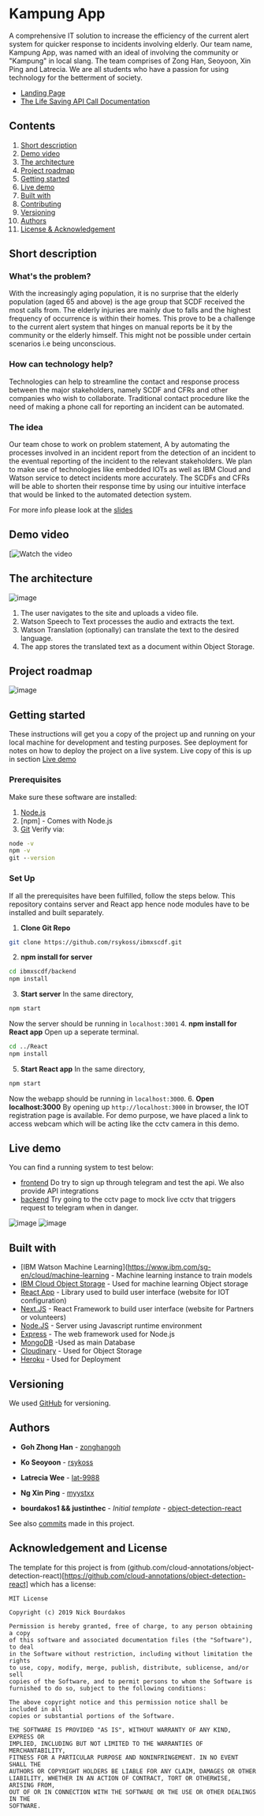 # Kampung App 
A comprehensive IT solution to increase the efficiency of the current alert system for quicker response to incidents involving elderly. Our team name, Kampung App, was named with an ideal of involving the community or "Kampung" in local slang. The team comprises of Zong Han, Seoyoon, Xin Ping and Latrecia. We are all students who have a passion for using technology for the betterment of society.

* [Landing Page](https://zonghan.now.sh/)
* [The Life Saving API Call Documentation](https://zonghan.now.sh/doc)

## Contents

1. [Short description](#short-description)
1. [Demo video](#demo-video)
1. [The architecture](#the-architecture)
1. [Project roadmap](#project-roadmap)
1. [Getting started](#getting-started)
1. [Live demo](#live-demo)
1. [Built with](#built-with)
1. [Contributing](#contributing)
1. [Versioning](#versioning)
1. [Authors](#authors)
1. [License & Acknowledgement](#acknowledgement-and-license)

## Short description

### What's the problem? 

With the increasingly aging population, it is no surprise that the elderly population (aged 65 and above) is the age group that SCDF received the most calls from. The elderly injuries are mainly due to falls and the highest frequency of occurrence is within their homes. This prove to be a challenge to the current alert system that hinges on manual reports be it by the community or the elderly himself. This might not be possible under certain scenarios i.e being unconscious. 

### How can technology help? 

Technologies can help to streamline the contact and response process between the major stakeholders, namely SCDF and CFRs and other companies who wish to collaborate. Traditional contact procedure like the need of making a phone call for reporting an incident can be automated.

### The idea 

Our team chose to work on problem statement, A by automating the processes involved in an incident report from the detection of an incident to the eventual reporting of the incident to the relevant stakeholders. We plan to make use of technologies like embedded IOTs as well as IBM Cloud and Watson service to detect incidents more accurately.  The SCDFs and CFRs will be able to shorten their response time by using our intuitive interface that would be linked to the automated detection system. 

For more info please look at the [slides](https://docs.google.com/presentation/d/11f9n8uDKf3dlrtGnDtqDAiNdy9bhFe_h5NJMi2cAA4g/edit?usp=sharing)
## Demo video

[![Watch the video]()

## The architecture

![image](https://user-images.githubusercontent.com/42865415/84589124-3440a780-ae5f-11ea-944c-76f11c65a500.png)

1. The user navigates to the site and uploads a video file.
2. Watson Speech to Text processes the audio and extracts the text.
3. Watson Translation (optionally) can translate the text to the desired language.
4. The app stores the translated text as a document within Object Storage.

## Project roadmap
![image](https://user-images.githubusercontent.com/42865415/84589116-2c810300-ae5f-11ea-847b-5936e49469a1.png)

## Getting started
These instructions will get you a copy of the project up and running on your local machine for development and testing purposes. See deployment for notes on how to deploy the project on a live system. Live copy of this is up in section [Live demo](#live-demo)

### Prerequisites
Make sure these software are installed:
1. [Node.js](https://nodejs.org/en/download/)
2. [npm] - Comes with Node.js
3. [Git](https://git-scm.com/book/en/v2/Getting-Started-Installing-Git)
Verify via:
```cmd
node -v
npm -v
git --version
```
### Set Up
If all the prerequisites have been fulfilled, follow the steps below. This repository contains server and React app hence node modules have to be installed and built separately.
1. **Clone Git Repo**
```bash
git clone https://github.com/rsykoss/ibmxscdf.git
```
2. **npm install for server** 
```bash
cd ibmxscdf/backend
npm install
```
3. **Start server**
In the same directory,
```bash
npm start
```
Now the server should be running in `localhost:3001`
4. **npm install for React app** 
Open up a seperate terminal.
```bash
cd ../React
npm install
```
5. **Start React app**
In the same directory,
```bash
npm start
```
Now the webapp should be running in `localhost:3000`.
6. **Open localhost:3000**
By opening up `http://localhost:3000` in browser, the IOT registration page is available. For demo purpose, we have placed a link to access webcam which will be acting like the cctv camera in this demo. 

## Live demo 
You can find a running system to test below:

* [frontend]( https://zonghan.now.sh/)
  Do try to sign up through telegram and test the api. We also provide API integrations
* [backend](https://kampung-api.herokuapp.com/)
  Try going to the cctv page to mock live cctv that triggers request to telegram when in danger. 


![image](https://user-images.githubusercontent.com/42865415/84589969-17a76e00-ae65-11ea-83bf-929b1b55e48d.png)
![image](https://user-images.githubusercontent.com/42865415/84589978-2c840180-ae65-11ea-974b-dfefc46017d6.png)


## Built with

* [IBM Watson Machine Learning](https://www.ibm.com/sg-en/cloud/machine-learning - Machine learning instance to train models
* [IBM Cloud Object Storage](https://www.ibm.com/sg-en/cloud/object-storage) - Used for machine learning Object storage
* [React App](https://reactjs.org/) - Library used to build user interface (website for IOT configuration) 
* [Next.JS](https://nextjs.org/) - React Framework to build user interface (website for Partners or volunteers)
* [Node.JS](https://nodejs.org/en/about/) - Server using Javascript runtime environment
* [Express](https://expressjs.com/) - The web framework used for Node.js
* [MongoDB](https://www.mongodb.com/) -Used as main Database
* [Cloudinary](https://rometools.github.io/rome/) - Used for Object Storage
* [Heroku](https://www.heroku.com/) - Used for Deployment

## Versioning

We used [GitHub](https://github.com/) for versioning.

## Authors
* **Goh Zhong Han** - [zonghangoh](https://github.com/zonghangoh)
* **Ko Seoyoon** - [rsykoss](https://github.com/rsykoss)
* **Latrecia Wee** - [lat-9988](https://github.com/lat-9988)
* **Ng Xin Ping** - [myystxx](https://github.com/myystxx)

* **bourdakos1 && justinthec** - *Initial template* - [object-detection-react](https://github.com/cloud-annotations/object-detection-react)

See also [commits](https://github.com/rsykoss/ibmxscdf/commits/master) made in this project.

## Acknowledgement and License

The template for this project is from (github.com/cloud-annotations/object-detection-react)[https://github.com/cloud-annotations/object-detection-react] which has a license:
```
MIT License

Copyright (c) 2019 Nick Bourdakos

Permission is hereby granted, free of charge, to any person obtaining a copy
of this software and associated documentation files (the "Software"), to deal
in the Software without restriction, including without limitation the rights
to use, copy, modify, merge, publish, distribute, sublicense, and/or sell
copies of the Software, and to permit persons to whom the Software is
furnished to do so, subject to the following conditions:

The above copyright notice and this permission notice shall be included in all
copies or substantial portions of the Software.

THE SOFTWARE IS PROVIDED "AS IS", WITHOUT WARRANTY OF ANY KIND, EXPRESS OR
IMPLIED, INCLUDING BUT NOT LIMITED TO THE WARRANTIES OF MERCHANTABILITY,
FITNESS FOR A PARTICULAR PURPOSE AND NONINFRINGEMENT. IN NO EVENT SHALL THE
AUTHORS OR COPYRIGHT HOLDERS BE LIABLE FOR ANY CLAIM, DAMAGES OR OTHER
LIABILITY, WHETHER IN AN ACTION OF CONTRACT, TORT OR OTHERWISE, ARISING FROM,
OUT OF OR IN CONNECTION WITH THE SOFTWARE OR THE USE OR OTHER DEALINGS IN THE
SOFTWARE.
```
